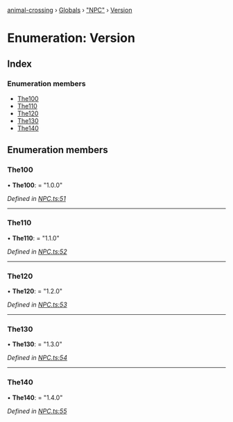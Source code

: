 [animal-crossing](../README.md) › [Globals](../globals.md) › ["NPC"](../modules/_npc_.md) › [Version](_npc_.version.md)

# Enumeration: Version

## Index

### Enumeration members

* [The100](_npc_.version.md#the100)
* [The110](_npc_.version.md#the110)
* [The120](_npc_.version.md#the120)
* [The130](_npc_.version.md#the130)
* [The140](_npc_.version.md#the140)

## Enumeration members

###  The100

• **The100**: = "1.0.0"

*Defined in [NPC.ts:51](https://github.com/Norviah/animal-crossing/blob/fbef868/module/types/NPC.ts#L51)*

___

###  The110

• **The110**: = "1.1.0"

*Defined in [NPC.ts:52](https://github.com/Norviah/animal-crossing/blob/fbef868/module/types/NPC.ts#L52)*

___

###  The120

• **The120**: = "1.2.0"

*Defined in [NPC.ts:53](https://github.com/Norviah/animal-crossing/blob/fbef868/module/types/NPC.ts#L53)*

___

###  The130

• **The130**: = "1.3.0"

*Defined in [NPC.ts:54](https://github.com/Norviah/animal-crossing/blob/fbef868/module/types/NPC.ts#L54)*

___

###  The140

• **The140**: = "1.4.0"

*Defined in [NPC.ts:55](https://github.com/Norviah/animal-crossing/blob/fbef868/module/types/NPC.ts#L55)*
